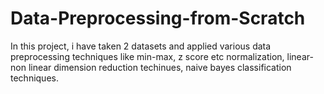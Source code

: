# Data-Preprocessing-from-Scratch
In this project, i have taken 2 datasets and applied various data preprocessing techniques like min-max, z score etc normalization, linear- non linear dimension reduction techinues, naive bayes classification techniques.
